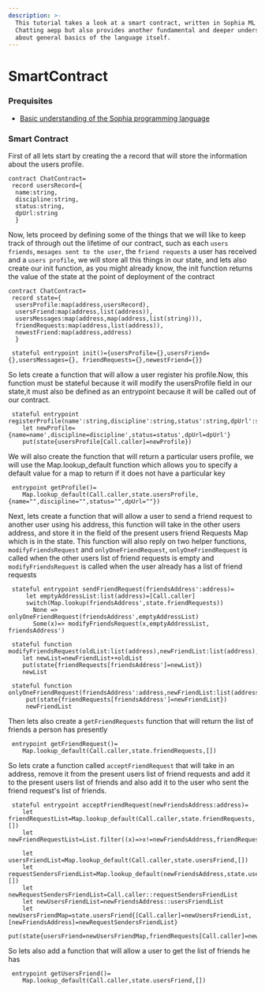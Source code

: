 ```yaml
---
description: >-
  This tutorial takes a look at a smart contract, written in Sophia ML for a
  Chatting aepp but also provides another fundamental and deeper understanding
  about general basics of the language itself.
---
```


# SmartContract

### Prequisites

* [Basic understanding of the Sophia programming language](https://github.com/aeternity/aesophia)

### Smart Contract

First of all lets start by creating the a record that will store the information about the users profile.

```text
contract ChatContract=
 record usersRecord={
  name:string,
  discipline:string,
  status:string,
  dpUrl:string
  }
```

Now, lets proceed by defining some of the things that we will like to keep track of through out the lifetime of our contract, such as each `users friends`, `mesages sent to the user`, the `friend requests` a user has received and a `users profile`, we will store all this things in our state, and lets also create our init function, as you might already know, the init function returns the value of the state at the point of deployment of the contract

```text
contract ChatContract=
 record state={
  usersProfile:map(address,usersRecord),
  usersFriend:map(address,list(address)),
  usersMessages:map(address,map(address,list(string))),
  friendRequests:map(address,list(address)),
  newestFriend:map(address,address)
  }

 stateful entrypoint init()={usersProfile={},usersFriend={},usersMessages={}, friendRequests={},newestFriend={}}
```

So lets create a function that will allow a user register his profile.Now, this function must be stateful because it will modify the usersProfile field in our state,it must also be defined as an entrypoint because it will be called out of our contract.

```text
 stateful entrypoint registerProfile(name':string,discipline':string,status':string,dpUrl':string)=
    let newProfile={name=name',discipline=discipline',status=status',dpUrl=dpUrl'}
    put(state{usersProfile[Call.caller]=newProfile})
```

We will also create the function that will return a particular users profile, we will use the Map.lookup\_default function which allows you to specify a default value for a map to return if it does not have a particular key

```text
 entrypoint getProfile()=
    Map.lookup_default(Call.caller,state.usersProfile,{name="",discipline="",status="",dpUrl=""})
```

Next, lets create a function that will allow a user to send a friend request to another user using his address, this function will take in the other users address, and store it in the field of the present users friend Requests Map which is in the state. This function will also reply on two helper functions, `modifyFriendsRequest` and `onlyOneFriendRequest`, `onlyOneFriendRequest` is called when the other users list of friend requests is empty and `modifyFriendsRequest` is called when the user already has a list of friend requests

```text
 stateful entrypoint sendFriendRequest(friendsAddress':address)=
     let emptyAddressList:list(address)=[Call.caller]
     switch(Map.lookup(friendsAddress',state.friendRequests))
       None =>   onlyOneFriendRequest(friendsAddress',emptyAddressList)
       Some(x)=> modifyFriendsRequest(x,emptyAddressList, friendsAddress')

 stateful function modifyFriendsRequest(oldList:list(address),newFriendList:list(address),friendsAddress':address):list(address)=
    let newList=newFriendList++oldList
    put(state{friendRequests[friendsAddress']=newList})
    newList

 stateful function onlyOneFriendRequest(friendsAddress':address,newFriendList:list(address))=
     put(state{friendRequests[friendsAddress']=newFriendList})
     newFriendList
```

Then lets also create a `getFriendRequests` function that will return the list of friends a person has presently

```text
 entrypoint getFriendRequest()=
    Map.lookup_default(Call.caller,state.friendRequests,[])
```

So lets crate a function called `acceptFriendRequest` that will take in an address, remove it from the present users list of friend requests and add it to the present users list of friends and also add it to the user who sent the friend request's list of friends.

```text
 stateful entrypoint acceptFriendRequest(newFriendsAddress:address)=
    let friendRequestList=Map.lookup_default(Call.caller,state.friendRequests,[])  
    let newFriendRequestList=List.filter((x)=>x!=newFriendsAddress,friendRequestList)

    let usersFriendList=Map.lookup_default(Call.caller,state.usersFriend,[])
    let requestSendersFriendList=Map.lookup_default(newFriendsAddress,state.usersFriend,[])
    let newRequestSendersFriendList=Call.caller::requestSendersFriendList
    let newUsersFriendList=newFriendsAddress::usersFriendList
    let newUsersFriendMap=state.usersFriend{[Call.caller]=newUsersFriendList,[newFriendsAddress]=newRequestSendersFriendList}
    put(state{usersFriend=newUsersFriendMap,friendRequests[Call.caller]=newFriendRequestList})
```

So lets also add a function that will allow a user to get the list of friends he has

```text
 entrypoint getUsersFriend()=
    Map.lookup_default(Call.caller,state.usersFriend,[])
```

